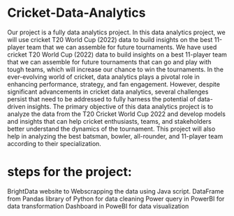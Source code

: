 # Cricket-Data-Analytics
Our project is a fully data analytics project. In this data analytics project, we will use cricket T20 World Cup (2022) data to build insights on the best 11-player team that we can assemble for future tournaments. 
We have used cricket T20 World Cup (2022) data to build insights on a best 11-player team that we can assemble for future tournaments that can go and play with tough teams, which will increase our chance to win the tournaments. 
In the ever-evolving world of cricket, data analytics plays a pivotal role in enhancing performance, strategy, and fan engagement. However, despite significant advancements in cricket data analytics, several challenges persist that need to be addressed to fully harness the potential of data-driven insights. The primary objective of this data analytics project is to analyze the data from the T20 Cricket World Cup 2022 and develop models and insights that can help cricket enthusiasts, teams, and stakeholders better understand the dynamics of the tournament. This project will also help in analyzing the best batsman, bowler, all-rounder, and 11-player team according to their specialization.
# steps for the project:
BrightData website to Webscrapping the data using Java script.
DataFrame from Pandas library of Python for data cleaning
Power query in PowerBI for data transformation
Dashboard in PoweBI for data visualization

